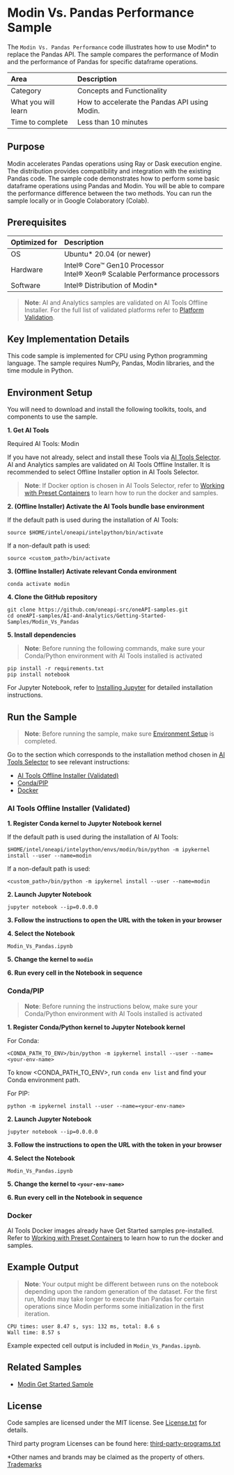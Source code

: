# Modin Vs. Pandas Performance Sample

The `Modin Vs. Pandas Performance` code illustrates how to use Modin* to replace the Pandas API. The sample compares the performance of Modin and the performance of Pandas for specific dataframe operations.

| Area                       | Description
|:---                        |:---
| Category                   | Concepts and Functionality
| What you will learn        | How to accelerate the Pandas API using Modin.
| Time to complete           | Less than 10 minutes

## Purpose

Modin accelerates Pandas operations using Ray or Dask execution engine. The distribution provides compatibility and integration with the existing Pandas code. The sample code demonstrates how to perform some basic dataframe operations using Pandas and Modin. You will be able to compare the performance difference between the two methods.
You can run the sample locally or in Google Colaboratory (Colab).

## Prerequisites

| Optimized for             | Description
|:---                       |:---
| OS                        | Ubuntu* 20.04 (or newer)
| Hardware                  | Intel® Core™ Gen10 Processor <br> Intel® Xeon® Scalable Performance processors
| Software                  | Intel® Distribution of Modin*

> **Note**: AI and Analytics samples are validated on AI Tools Offline Installer. For the full list of validated platforms refer to [Platform Validation](https://github.com/oneapi-src/oneAPI-samples/tree/master?tab=readme-ov-file#platform-validation).
<!-- for migrated samples - modify the note above to provide information on samples validation and preferred installation option -->

## Key Implementation Details

This code sample is implemented for CPU using Python programming language. The sample requires NumPy, Pandas, Modin libraries, and the time module in Python.

## Environment Setup

You will need to download and install the following toolkits, tools, and components to use the sample.
<!-- Use numbered steps instead of subheadings -->

**1. Get AI Tools**

Required AI Tools: Modin

If you have not already, select and install these Tools via [AI Tools Selector](https://www.intel.com/content/www/us/en/developer/topic-technology/artificial-intelligence/frameworks-tools-selector.html). AI and Analytics samples are validated on AI Tools Offline Installer. It is recommended to select Offline Installer option in AI Tools Selector.

>**Note**: If Docker option is chosen in AI Tools Selector, refer to [Working with Preset Containers](https://github.com/intel/ai-containers/tree/main/preset) to learn how to run the docker and samples.

**2. (Offline Installer) Activate the AI Tools bundle base environment**
<!-- this step is from AI Tools GSG, please don't modify unless GSG is updated -->
If the default path is used during the installation of AI Tools:
```
source $HOME/intel/oneapi/intelpython/bin/activate
```
If a non-default path is used:
```
source <custom_path>/bin/activate
```

 
**3. (Offline Installer) Activate relevant Conda environment**
<!-- specify relevant conda environment name in Offline Installer for this sample -->
```
conda activate modin
```

**4. Clone the GitHub repository**
<!-- for oneapi-samples: git clone https://github.com/oneapi-src/oneAPI-samples.git
cd oneAPI-samples/AI-and-Analytics/<samples-folder>/<individual-sample-folder> -->
<!-- for migrated samples - provide git clone command for individual repo and cd to sample dir --> 
``` 
git clone https://github.com/oneapi-src/oneAPI-samples.git
cd oneAPI-samples/AI-and-Analytics/Getting-Started-Samples/Modin_Vs_Pandas
```

**5. Install dependencies**
<!-- It is required to have requirement.txt file in sample dir. It should list additional libraries, such as matplotlib, ipykernel etc. -->
>**Note**: Before running the following commands, make sure your Conda/Python environment with AI Tools installed is activated

```
pip install -r requirements.txt
pip install notebook
``` 
For Jupyter Notebook, refer to [Installing Jupyter](https://jupyter.org/install) for detailed installation instructions.

## Run the Sample
>**Note**: Before running the sample, make sure [Environment Setup](https://github.com/oneapi-src/oneAPI-samples/tree/master/AI-and-Analytics/Getting-Started-Samples/INC-Quantization-Sample-for-PyTorch#environment-setup) is completed.

Go to the section which corresponds to the installation method chosen in [AI Tools Selector](https://www.intel.com/content/www/us/en/developer/topic-technology/artificial-intelligence/frameworks-tools-selector.html) to see relevant instructions:
* [AI Tools Offline Installer (Validated)](#ai-tools-offline-installer-validated)
* [Conda/PIP](#condapip) 
* [Docker](#docker)
<!-- for migrated samples - it's acceptable to change the order of the sections based on the validated/preferred installation options. However, all 3 sections (Offline, Conda/PIP, Docker) should be present in the doc -->  
### AI Tools Offline Installer (Validated)  

**1. Register Conda kernel to Jupyter Notebook kernel**

If the default path is used during the installation of AI Tools:
```
$HOME/intel/oneapi/intelpython/envs/modin/bin/python -m ipykernel install --user --name=modin
```
If a non-default path is used:
```
<custom_path>/bin/python -m ipykernel install --user --name=modin
```

**2. Launch Jupyter Notebook** 
<!-- add other flags to jupyter notebook command if needed, such as port 8888 or allow-root -->
```
jupyter notebook --ip=0.0.0.0
```
**3. Follow the instructions to open the URL with the token in your browser**

**4. Select the Notebook**
<!-- add sample file name -->
```
Modin_Vs_Pandas.ipynb
```
**5. Change the kernel to `modin`**
  <!-- specify relevant kernel name(s), for example `pytorch` -->
**6. Run every cell in the Notebook in sequence**


### Conda/PIP
> **Note**: Before running the instructions below, make sure your Conda/Python environment with AI Tools installed is activated

**1. Register Conda/Python kernel to Jupyter Notebook kernel** 
<!-- keep placeholders in this step, user could use any name for Conda/PIP env -->
For Conda:
```
<CONDA_PATH_TO_ENV>/bin/python -m ipykernel install --user --name=<your-env-name>
```
To know <CONDA_PATH_TO_ENV>, run `conda env list` and find your Conda environment path.

For PIP:
```
python -m ipykernel install --user --name=<your-env-name>
```
**2. Launch Jupyter Notebook**
<!-- add other flags to jupyter notebook command if needed, such as port 8888 or allow-root --> 
```
jupyter notebook --ip=0.0.0.0
```
**3. Follow the instructions to open the URL with the token in your browser**

**4. Select the Notebook**
```
Modin_Vs_Pandas.ipynb
```
**5. Change the kernel to `<your-env-name>`**
<!-- leave <your-env-name> as a placeholder as user could choose any name for the env -->

**6. Run every cell in the Notebook in sequence**

### Docker
AI Tools Docker images already have Get Started samples pre-installed. Refer to [Working with Preset Containers](https://github.com/intel/ai-containers/tree/main/preset) to learn how to run the docker and samples.

<!-- Remove Intel® DevCloud section or other outdated sections -->

## Example Output

>**Note**: Your output might be different between runs on the notebook depending upon the random generation of the dataset. For the first run, Modin may take longer to execute than Pandas for certain operations since Modin performs some initialization in the first iteration.

```
CPU times: user 8.47 s, sys: 132 ms, total: 8.6 s
Wall time: 8.57 s
```

Example expected cell output is included in `Modin_Vs_Pandas.ipynb`.

## Related Samples

* [Modin Get Started Sample](https://github.com/oneapi-src/oneAPI-samples/tree/master/AI-and-Analytics/Getting-Started-Samples/Modin_GettingStarted)

## License

Code samples are licensed under the MIT license. See
[License.txt](https://github.com/oneapi-src/oneAPI-samples/blob/master/License.txt)
for details.

Third party program Licenses can be found here:
[third-party-programs.txt](https://github.com/oneapi-src/oneAPI-samples/blob/master/third-party-programs.txt)

*Other names and brands may be claimed as the property of others. [Trademarks](https://www.intel.com/content/www/us/en/legal/trademarks.html)

